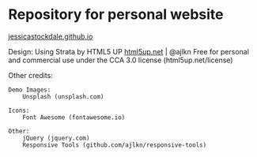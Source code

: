 # Repository for personal website

[jessicastockdale.github.io](https://jessicastockdale.github.io/)

Design: Using Strata by HTML5 UP 
[html5up.net](https://www.html5up.net) | @ajlkn
Free for personal and commercial use under the CCA 3.0 license (html5up.net/license)

Other credits:

	Demo Images:
		Unsplash (unsplash.com)

	Icons:
		Font Awesome (fontawesome.io)

	Other:
		jQuery (jquery.com)
		Responsive Tools (github.com/ajlkn/responsive-tools)
  
